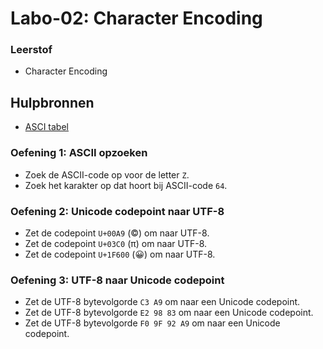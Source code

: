 # Labo-02: Character Encoding

### Leerstof
- Character Encoding

## Hulpbronnen
- [ASCI tabel](http://www.asciitabel.be/)

### Oefening 1: ASCII opzoeken

- Zoek de ASCII-code op voor de letter `Z`.
- Zoek het karakter op dat hoort bij ASCII-code `64`.

### Oefening 2: Unicode codepoint naar UTF-8

- Zet de codepoint `U+00A9` (©) om naar UTF-8.
- Zet de codepoint `U+03C0` (π) om naar UTF-8.
- Zet de codepoint `U+1F600` (😀) om naar UTF-8.

### Oefening 3: UTF-8 naar Unicode codepoint

- Zet de UTF-8 bytevolgorde `C3 A9` om naar een Unicode codepoint.
- Zet de UTF-8 bytevolgorde `E2 98 83` om naar een Unicode codepoint.
- Zet de UTF-8 bytevolgorde `F0 9F 92 A9` om naar een Unicode codepoint.
